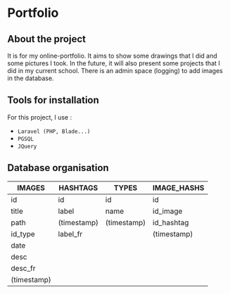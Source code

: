 # Portfolio

## About the project 

It is for my online-portfolio. It aims to show some drawings that I did and some pictures I took. In the future, it will also present some projects that I did in my current school. There is an admin space (logging) to add images in the database.

## Tools for installation

For this project, I use :
- `Laravel (PHP, Blade...)`
- `PGSQL`
- `JQuery`

## Database organisation

| IMAGES      | HASHTAGS    | TYPES       | IMAGE_HASHS |
| ----------- | ----------- | ----------- | ----------- |
| id          | id          | id          | id          |
| title       | label       | name        | id_image    |
| path        | (timestamp) | (timestamp) | id_hashtag  |
| id_type     | label_fr    |             | (timestamp) |
| date        |
| desc        |
| desc_fr     |
| (timestamp) |
